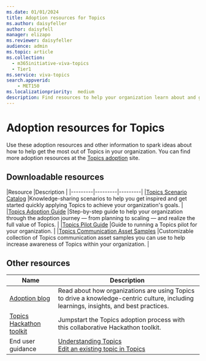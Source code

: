 ```yaml
---
ms.date: 01/01/2024
title: Adoption resources for Topics
ms.author: daisyfeller
author: daisyfell
manager: elizapo
ms.reviewer: daisyfeller
audience: admin
ms.topic: article
ms.collection:
  - m365initiative-viva-topics
  - Tier1
ms.service: viva-topics
search.appverid:
    - MET150  
ms.localizationpriority:  medium
description: Find resources to help your organization learn about and get the most out of Topics.
---
```


# Adoption resources for Topics

Use these adoption resources and other information to spark ideas about how to help get the most out of Topics in your organization. You can find more adoption resources at the [Topics adoption](https://adoption.microsoft.com/viva/topics/) site.

## Downloadable resources

|Resource         |Description |
|---------|---------|---------|
|[Topics Scenario Catalog](https://download.microsoft.com/download/d/2/e/d2e894dd-c360-4edd-9c83-8e41787afda1/Viva-Topics-Scenario-Catalogue.pdf) |Knowledge-sharing scenarios to help you get inspired and get started quickly applying Topics to achieve your organization's goals. |
|[Topics Adoption Guide](https://adoption.microsoft.com/files/viva/topics/Microsoft-Viva-Topics-adoption-guide.pdf)          |Step-by-step guide to help your organization through the adoption journey — from planning to scaling — and realize the full value of Topics.    |
|[Topics Pilot Guide](https://www.microsoft.com/download/details.aspx?id=105182) |Guide to running a Topics pilot for your organization. |
|[Topics Communication Asset Samples](https://download.microsoft.com/download/d/2/e/d2e894dd-c360-4edd-9c83-8e41787afda1/Viva-Topics-Communication-Asset-Samples.pptx)     |Customizable collection of Topics communication asset samples you can use to help increase awareness of Topics within your organization.   |

## Other resources

|Name     |Description  |
|---------|---------|
|[Adoption blog](https://techcommunity.microsoft.com/t5/microsoft-viva-blog/the-journey-to-viva-topics-adoption-success-intro/ba-p/2976552) |Read about how organizations are using Topics to drive a knowledge-centric culture, including learnings, insights, and best practices. |
|[Topics Hackathon toolkit](https://adoption.microsoft.com/files/viva/topics/Viva-Topics-Hackathon-Documentation.zip) | Jumpstart the Topics adoption process with this collaborative Hackathon toolkit.     |
|End user guidance |[Understanding Topics](https://support.microsoft.com/office/understanding-viva-topics-5bef3020-2679-4045-81cb-bcbc37218332) <br> [Edit an existing topic in Topics](https://support.microsoft.com/office/edit-an-existing-topic-in-microsoft-viva-topics-6a4c7459-2293-4291-af76-973af65a44ae)  |
